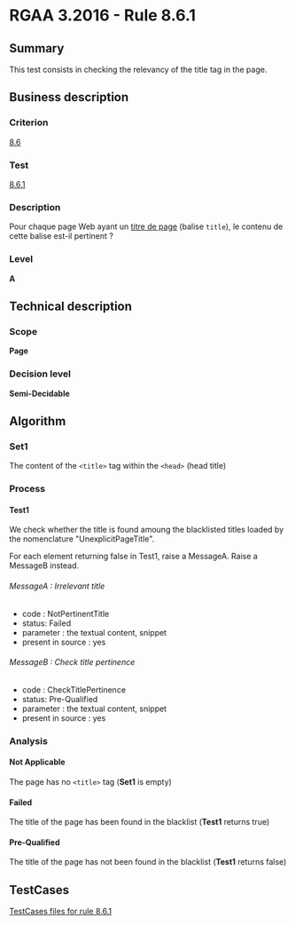 # RGAA 3.2016 - Rule 8.6.1

## Summary
This test consists in checking the relevancy of the title tag in the page.

## Business description

### Criterion
[8.6](http://references.modernisation.gouv.fr/rgaa-accessibilite/criteres.html#crit-8-6)

### Test
[8.6.1](http://references.modernisation.gouv.fr/rgaa-accessibilite/criteres.html#test-8-6-1)

### Description
<div lang="fr">Pour chaque page Web ayant un <a href="http://references.modernisation.gouv.fr/rgaa-accessibilite/glossaire.html#titrePage">titre de page</a> (balise <code lang="en">title</code>), le contenu de cette balise est-il pertinent&nbsp;?</div>

### Level
**A**

## Technical description

### Scope
**Page**

### Decision level
**Semi-Decidable**

## Algorithm

### Set1

The content of the `<title>` tag within the `<head>` (head title)

### Process

#### Test1

We check whether the title is found amoung the blacklisted titles loaded by the nomenclature "UnexplicitPageTitle". 

For each element returning false in Test1, raise a MessageA. Raise a MessageB instead.

###### MessageA : Irrelevant title

-   code : NotPertinentTitle
-   status: Failed
-   parameter : the textual content, snippet
-   present in source : yes

###### MessageB : Check title pertinence

-   code : CheckTitlePertinence
-   status: Pre-Qualified
-   parameter : the textual content, snippet
-   present in source : yes

### Analysis

####  Not Applicable

The page has no `<title>` tag (**Set1** is empty)

#### Failed

The title of the page has been found in the blacklist (**Test1** returns true)

#### Pre-Qualified

The title of the page has not been found in the blacklist (**Test1** returns false)




##  TestCases

[TestCases files for rule 8.6.1](https://github.com/Asqatasun/Asqatasun/tree/develop/rules/rules-rgaa3.2016/src/test/resources/testcases/rgaa32016/Rgaa32016Rule080601/)


